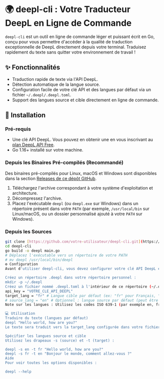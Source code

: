 # 🌍 deepl-cli : Votre Traducteur DeepL en Ligne de Commande

`deepl-cli` est un outil en ligne de commande léger et puissant écrit en Go, conçu pour vous permettre d'accéder à la qualité de traduction exceptionnelle de DeepL directement depuis votre terminal. Traduisez rapidement du texte sans quitter votre environnement de travail !

## ✨ Fonctionnalités

* Traduction rapide de texte via l'API DeepL.
* Détection automatique de la langue source.
* Configuration facile de votre clé API et des langues par défaut via un fichier `~/.deepl/.deepl.toml`.
* Support des langues source et cible directement en ligne de commande.

## 🚀 Installation

### Pré-requis

* Une clé API DeepL. Vous pouvez en obtenir une en vous inscrivant au [plan DeepL API Free](https://www.deepl.com/pro/developer).
* Go 1.16+ installé sur votre machine.

### Depuis les Binaires Pré-compilés (Recommandé)

Des binaires pré-compilés pour Linux, macOS et Windows sont disponibles dans la section [Releases de ce dépôt GitHub](https://github.com/votre-utilisateur/deepl-cli/releases).
1.  Téléchargez l'archive correspondant à votre système d'exploitation et architecture.
2.  Décompressez l'archive.
3.  Placez l'exécutable `deepl` (ou `deepl.exe` sur Windows) dans un répertoire présent dans votre `PATH` (par exemple, `/usr/local/bin` sur Linux/macOS, ou un dossier personnalisé ajouté à votre `PATH` sur Windows).

### Depuis les Sources

```bash
git clone [https://github.com/votre-utilisateur/deepl-cli.git](https://github.com/votre-utilisateur/deepl-cli.git)
cd deepl-cli
go build -o deepl main.go
# Déplacez l'exécutable vers un répertoire de votre PATH
# mv deepl /usr/local/bin/deepl
⚙️ Configuration
Avant d'utiliser deepl-cli, vous devez configurer votre clé API DeepL et éventuellement vos langues par défaut.

Créez un répertoire .deepl dans votre répertoire personnel :
mkdir -p ~/.deepl
Créez un fichier nommé .deepl.toml à l'intérieur de ce répertoire (~/.deepl/.deepl.toml) avec le contenu suivant, en remplaçant VOTRE_CLE_API_DEEPL par votre véritable clé :
api_key = "VOTRE_CLE_API_DEEPL"
target_lang = "fr" # Langue cible par défaut (ex: "fr" pour Français, "en" pour Anglais)
# source_lang = "en" # Optionnel : langue source par défaut (peut être auto-détectée)
Note sur les langues : Utilisez les codes ISO 639-1 (par exemple en, fr, de). Pour une liste complète, consultez la documentation de l'API DeepL.

💻 Utilisation
Traduire du texte (langues par défaut)
deepl "Hello world, how are you?"
Le texte sera traduit vers la target_lang configurée dans votre fichier .deepl.toml. La langue source sera détectée automatiquement.

Spécifier les langues source et cible
Utilisez les drapeaux -s (source) et -t (target) :

deepl -s en -t fr "Hello world, how are you?"
deepl -s fr -t en "Bonjour le monde, comment allez-vous ?"
Aide
Pour voir toutes les options disponibles :

deepl --help
